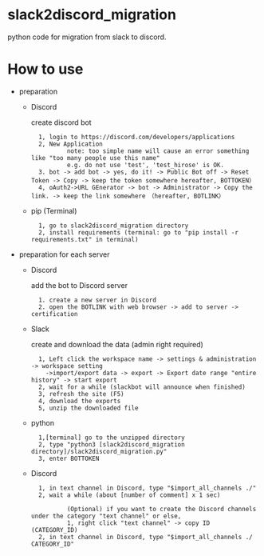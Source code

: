 # slack2discord_migration
python code for migration from slack to discord.

# How to use

- preparation

    - Discord
    
	   create discord bot
      
		    1, login to https://discord.com/developers/applications
		    2, New Application 
     			    note: too simple name will cause an error something like "too many people use this name"
		            e.g. do not use 'test', 'test_hirose' is OK.
		    3. bot -> add bot -> yes, do it! -> Public Bot off -> Reset Token -> Copy -> keep the token somewhere hereafter, BOTTOKEN）
		    4, oAuth2->URL GEnerator -> bot -> Administrator -> Copy the link. -> keep the link somewhere　（hereafter, BOTLINK）


    - pip (Terminal)
   
		    1, go to slack2discord_migration directory
		    2, install requirements (terminal: go to "pip install -r requirements.txt" in terminal)


- preparation for each server

    - Discord
	 
      add the bot to Discord server
      
		    1. create a new server in Discord
		    2. open the BOTLINK with web browser -> add to server -> certification

    - Slack
     
	    create and download the data (admin right required)
      
		    1, Left click the workspace name -> settings & administration -> workspace setting 
              ->import/export data -> export -> Export date range "entire history" -> start export
		    2, wait for a while (slackbot will announce when finished)
		    3, refresh the site (F5)
		    4, download the exports
		    5, unzip the downloaded file

    - python
    
		    1,[terminal] go to the unzipped directory
		    2, type "python3 [slack2discord_migration directory]/slack2discord_migration.py"
		    3, enter BOTTOKEN

    - Discord
    
		    1, in text channel in Discord, type "$import_all_channels ./"
		    2, wait a while (about [number of comment] x 1 sec)

                    (Optional) if you want to create the Discord channels under the category "text channel" or else, 
                    1, right click "text channel" -> copy ID (CATEGORY_ID)
		    2, in text channel in Discord, type "$import_all_channels ./ CATEGORY_ID"
